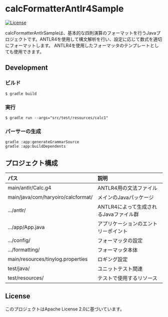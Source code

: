 # calcFormatterAntlr4Sample

[![License](https://img.shields.io/badge/License-Apache_2.0-blue.svg)](https://opensource.org/licenses/Apache-2.0)

calcFormatterAntlrSampleは、基本的な四則演算のフォーマットを行うJavaプロジェクトです。ANTLR4を使用して構文解析を行い、設定に応じて数式を適切にフォーマットします。
ANTLR4を使用したフォーマッタのテンプレートとしても使用できます。

## Development

### ビルド

```shell
$ gradle build
```

### 実行

```shell
$ gradle run --args="src/test/resources/calc1"
```

### パーサーの生成

```shell
gradle :app:generateGrammarSource
gradle :app:buildDependents
```

## プロジェクト構成

| パス                                 | 説明                       |
|:-----------------------------------|:-------------------------|
| main/antlr/Calc.g4                 | ANTLR4用の文法ファイル           |
| main/java/com/haryoiro/calcformat/ | メインのJavaパッケージ            |
| .../antlr/                         | ANTLR4によって生成されるJavaファイル群 |
| .../app/App.java                   | アプリケーションのエントリーポイント       |
| .../config/                        | フォーマッタの設定                |
| .../formatting/                    | フォーマッタ本体                 |
| main/resources/tinylog.properties  | ロギング設定        |
| test/java/                         | ユニットテスト関連                |
| test/resources/                    | テストで使用するリソース             |


## License

このプロジェクトはApache License 2.0に基づいています。
